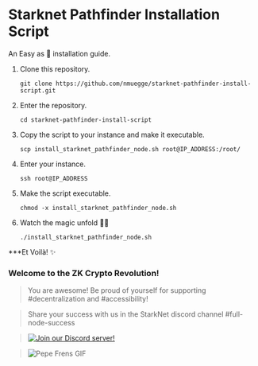 # Starknet Pathfinder Installation Script

An Easy as 🥧 installation guide.

1) Clone this repository.
    
    ```console
    git clone https://github.com/nmuegge/starknet-pathfinder-install-script.git
    ```
    
3) Enter the repository.

    ```console
    cd starknet-pathfinder-install-script
    ```
    
5) Copy the script to your instance and make it executable.

    ```console
    scp install_starknet_pathfinder_node.sh root@IP_ADDRESS:/root/
    ```
      
6) Enter your instance.

    ```console
    ssh root@IP_ADDRESS
    ```

7) Make the script executable.

    ```console
    chmod -x install_starknet_pathfinder_node.sh
    ```

      
8) Watch the magic unfold 🧙‍🪄 

    ```console
    ./install_starknet_pathfinder_node.sh
    ```
       

***Et Voilà! ✨

### Welcome to the ZK Crypto Revolution!

> You are awesome! Be proud of yourself for supporting #decentralization and #accessibility! 

> Share your success with us in the StarkNet discord channel #full-node-success 


> [![Join our Discord server!](https://invidget.switchblade.xyz/Fx6zFE7n?theme=light)](https://discord.gg/Fx6zFE7n)

> ![Pepe Frens GIF](https://c.tenor.com/3EfJ246BYTEAAAAC/frens-pepe.gif)
